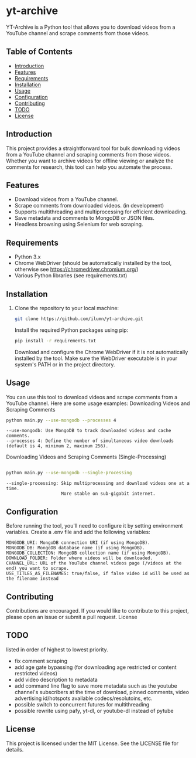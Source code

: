 # yt-archive

YT-Archive is a Python tool that allows you to download videos from a YouTube channel and scrape comments from those videos.

## Table of Contents

- [Introduction](#introduction)
- [Features](#features)
- [Requirements](#requirements)
- [Installation](#installation)
- [Usage](#usage)
- [Configuration](#configuration)
- [Contributing](#contributing)
- [TODO](#TODO)
- [License](#license)

## Introduction

This project provides a straightforward tool for bulk downloading videos from a YouTube channel and scraping comments from those videos. Whether you want to archive videos for offline viewing or analyze the comments for research, this tool can help you automate the process.

## Features

- Download videos from a YouTube channel.
- Scrape comments from downloaded videos. (in development)
- Supports multithreading and multiprocessing for efficient downloading.
- Save metadata and comments to MongoDB or JSON files.
- Headless browsing using Selenium for web scraping.

## Requirements

- Python 3.x
- Chrome WebDriver (should be automatically installed by the tool, otherwise see https://chromedriver.chromium.org/)
- Various Python libraries (see requirements.txt)

## Installation

1. Clone the repository to your local machine:

   ```bash
   git clone https://github.com/ilumn/yt-archive.git
   ```
    Install the required Python packages using pip:

    ```bash
    pip install -r requirements.txt
    ```
    
    Download and configure the Chrome WebDriver if it is not automatically installed by the tool. Make sure the WebDriver executable is in your system's PATH or in the project directory.

## Usage

You can use this tool to download videos and scrape comments from a YouTube channel. Here are some usage examples:
Downloading Videos and Scraping Comments

```bash
python main.py --use-mongodb --processes 4
```
    --use-mongodb: Use MongoDB to track downloaded videos and cache comments.
    --processes 4: Define the number of simultaneous video downloads (default is 4, minimum 2, maximum 256).

Downloading Videos and Scraping Comments (Single-Processing)

```bash

python main.py --use-mongodb --single-processing
```
    --single-processing: Skip multiprocessing and download videos one at a time. 
                         More stable on sub-gigabit internet.

## Configuration

Before running the tool, you'll need to configure it by setting environment variables. Create a .env file and add the following variables:

    MONGODB_URI: MongoDB connection URI (if using MongoDB).
    MONGODB_DB: MongoDB database name (if using MongoDB).
    MONGODB_COLLECTION: MongoDB collection name (if using MongoDB).
    DOWNLOAD_FOLDER: Folder where videos will be downloaded.
    CHANNEL_URL: URL of the YouTube channel videos page (/videos at the end) you want to scrape.
    USE_TITLES_AS_FILENAMES: true/false, if false video id will be used as the filename instead

## Contributing

Contributions are encouraged. If you would like to contribute to this project, please open an issue or submit a pull request.
License

## TODO
listed in order of highest to lowest priority.
- fix comment scraping
- add age gate bypassing (for downloading age restricted or content restricted videos)
- add video description to metadata
- add command line flag to save more metadata such as the youtube channel's subscribers at the time of download, pinned comments, video advertising id/hotspots available codecs/resolutoins, etc.
- possible switch to concurrent futures for multithreading
- possible rewrite using pafy, yt-dl, or youtube-dl instead of pytube

## License
This project is licensed under the MIT License. See the LICENSE file for details.
